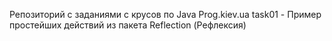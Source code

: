 Репозиторий с заданиями с крусов по Java Prog.kiev.ua
task01 - Пример простейших действий из пакета Reflection (Рефлексия)
